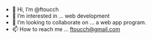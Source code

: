 - 👋 Hi, I’m @ftoucch
- 👀 I’m interested in ... web development
- 💞️ I’m looking to collaborate on ... a web app program.
- 📫 How to reach me ... ftoucch@gmail.com

<!---
ftoucch/ftoucch is a ✨ special ✨ repository because its `README.md` (this file) appears on your GitHub profile.
You can click the Preview link to take a look at your changes.
--->
